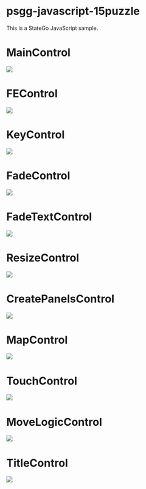 # psgg-javascript-15puzzle
This is a StateGo JavaScript sample.

# MainControl
![](./wiki/MainControl.png)

# FEControl
![](./wiki/FEControl.png)

# KeyControl
![](./wiki/KeyControl.png)

# FadeControl
![](./wiki/FadeControl.png)

# FadeTextControl
![](./wiki/FadeTextControl.png)

# ResizeControl
![](./wiki/ResizeControl.png)

# CreatePanelsControl
![](./wiki/CreatePanelsControl.png)

# MapControl
![](./wiki/MapControl.png)

# TouchControl
![](./wiki/TouchControl.png)

# MoveLogicControl
![](./wiki/MoveLogicControl.png)

# TitleControl
![](./wiki/TitleLogicControl.png)







